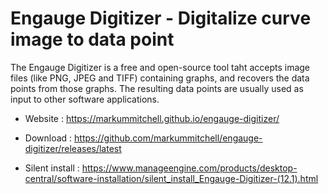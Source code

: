 # Engauge Digitizer - Digitalize curve image to data point

The Engauge Digitizer is a free and open-source tool taht accepts image
files (like PNG, JPEG and TIFF) containing graphs, and recovers the
data points from those graphs. The resulting data points are usually
used as input to other software applications.

* Website : https://markummitchell.github.io/engauge-digitizer/

* Download : https://github.com/markummitchell/engauge-digitizer/releases/latest
* Silent install : https://www.manageengine.com/products/desktop-central/software-installation/silent_install_Engauge-Digitizer-(12.1).html
